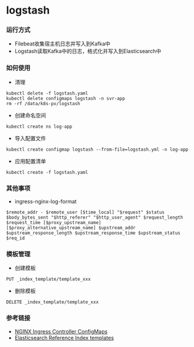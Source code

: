 # logstash

### 运行方式
- Filebeat收集宿主机日志并写入到Kafka中
- Logstash读取Kafka中的日志，格式化并写入到Elasticsearch中

### 如何使用
- 清理
```
kubectl delete -f logstash.yaml
kubectl delete configmaps logstash -n svr-app
rm -rf /data/k8s-pv/logstash
```
- 创建命名空间
```
kubectl create ns log-app
```
- 导入配置文件
```
kubectl create configmap logstash --from-file=logstash.yml -n log-app
```
- 应用配置清单
```
kubectl create -f logstash.yaml
```

### 其他事项
- ingress-nginx-log-format
```
$remote_addr - $remote_user [$time_local] "$request" $status $body_bytes_sent "$http_referer" "$http_user_agent" $request_length $request_time [$proxy_upstream_name] [$proxy_alternative_upstream_name] $upstream_addr $upstream_response_length $upstream_response_time $upstream_status $req_id
```

### 模板管理
- 创建模板
```
PUT _index_template/template_xxx
```
- 删除模板
```
DELETE _index_template/template_xxx
```


### 参考链接
- [NGINX Ingress Controller ConfigMaps](https://kubernetes.github.io/ingress-nginx/user-guide/nginx-configuration/configmap/)
- [Elasticsearch Reference Index templates](https://www.elastic.co/guide/en/elasticsearch/reference/7.9/index-templates.html)
